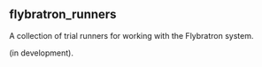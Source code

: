 ## flybratron_runners 

A collection of trial runners for working with the Flybratron system. 

(in development).

